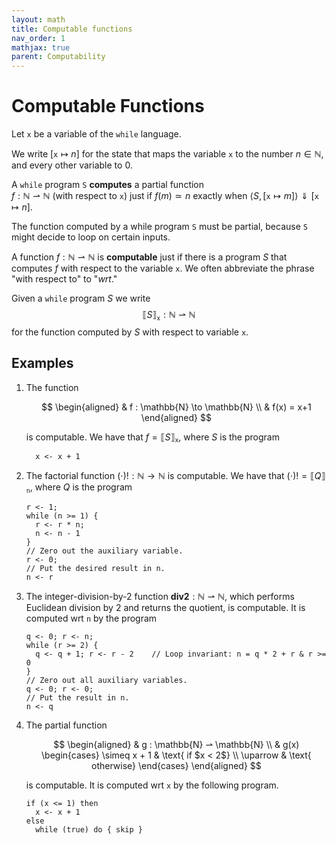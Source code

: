 ```yaml
---
layout: math
title: Computable functions
nav_order: 1
mathjax: true
parent: Computability
---
```


# Computable Functions

Let $\texttt{x}$ be a variable of the `while` language.

We write $[\texttt{x} \mapsto n]$ for the state that maps the
variable $\texttt{x}$ to the number $n \in \mathbb{N}$, and every other variable to $0$.

A `while` program $\texttt{S}$ **computes** a partial function  
$f : \mathbb{N} ⇀ \mathbb{N}$ (with respect to $\texttt{x}$) just if $f(m)
\simeq n$ exactly when $\langle S, [\texttt{x} \mapsto m] \rangle
\Downarrow [\texttt{x} \mapsto n]$.

The function computed by a while program $\texttt{S}$ must be partial, because
$\texttt{S}$ might decide to loop on certain inputs.

A function $f : \mathbb{N} ⇀ \mathbb{N}$ is __computable__ just if there is a
program $S$ that computes $f$ with respect to the variable $\texttt{x}$. We
often abbreviate the phrase "with respect to" to "_wrt_."

Given a `while` program $S$ we write
$$
  ⟦ S ⟧_{\texttt{x}} : \mathbb{N} ⇀ \mathbb{N}
$$
for the function computed by $S$ with respect to variable $\texttt{x}$.

## Examples

1. The function

   $$
   \begin{aligned}
   & f : \mathbb{N} \to \mathbb{N} \\
   & f(x) = x+1
   \end{aligned}
   $$
  
   is computable. We have that $f = ⟦ S ⟧_{\texttt{x}}$, where $S$ is the program
   ```
     x <- x + 1
   ```

2. The factorial function $(\cdot)! : \mathbb{N} \to \mathbb{N}$ is
   computable. We have that $(\cdot)! = ⟦ Q ⟧_{\texttt{n}}$, where $Q$ is the
   program
   ```
   r <- 1;
   while (n >= 1) {
     r <- r * n;
     n <- n - 1
   }
   // Zero out the auxiliary variable.
   r <- 0;
   // Put the desired result in n.
   n <- r
   ```

3. The integer-division-by-2 function $\textbf{div2} : \mathbb{N} ⇀
   \mathbb{N}$, which performs Euclidean division by 2 and returns the
   quotient, is computable. It is computed wrt `n` by the program
   ```
   q <- 0; r <- n;
   while (r >= 2) {
     q <- q + 1; r <- r - 2    // Loop invariant: n = q * 2 + r & r >= 0
   }
   // Zero out all auxiliary variables.
   q <- 0; r <- 0;
   // Put the result in n.
   n <- q
   ```

4. The partial function 

   $$
   \begin{aligned}
   & g : \mathbb{N} ⇀ \mathbb{N} \\
   & g(x) \begin{cases}
      \simeq x + 1 & \text{ if $x < 2$} \\
      \uparrow     & \text{ otherwise}
     \end{cases}
   \end{aligned}
   $$

   is computable. It is computed wrt `x` by the following program.
   ```
   if (x <= 1) then
     x <- x + 1
   else
     while (true) do { skip }
   ```
